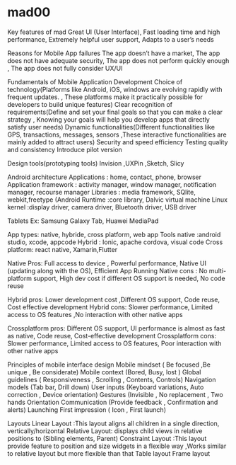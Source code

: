 # mad00
Key features of mad 
Great UI (User Interface), Fast loading time and high performance, Extremely helpful user support, Adapts to a user’s needs

Reasons for Mobile App failures
The app doesn’t have a market, The app does not have adequate security, The app does not perform quickly enough , The app does not fully consider UX/UI 

Fundamentals of Mobile Application Development
Choice of technology(Platforms like Android, iOS, windows are evolving rapidly with frequent updates. , These platforms make it practically possible for developers to build unique features)
 Clear recognition of requirements(Define and set your final goals so that you can make a clear strategy , Knowing your goals will help you develop apps that directly satisfy user needs) 
Dynamic functionalities(Different functionalities like GPS, transactions, messages, sensors ,These interactive functionalities are mainly added to attract users)
Security and speed efficiency
Testing quality and consistency
Introduce pilot version

Design tools(prototyping tools)
Invision ,UXPin ,Sketch, Slicy

Android architecture
Applications : home, contact, phone, browser
Application framework : activity manager, window manager, notification manager, recourse manager
Libraries :  media framework, SQlite, webkit,freetype  (Android Runtime :core library, Dalvic virtual machine
Linux kernel :display driver, camera driver, Bluetooth driver, USB driver

Tablets
Ex: Samsung Galaxy Tab, Huawei MediaPad

App types: native, hybride, cross platform, web app
Tools
 native :android studio, xcode, appcode
Hybrid : Ionic, apache cordova, visual code
Cross platform: react native, Xamarin,Flutter

Native Pros:  Full access to device , Powerful performance, Native UI (updating along with the OS), Efficient App Running
Native cons : No multi-platform support, High dev cost if different OS support is needed, No code reuse

Hybrid pros: Lower development cost ,Different OS support, Code reuse, Cost effective development
Hybrid cons: Slower performance, Limited access to OS features ,No interaction with other native apps

Crossplatform pros: Different OS support, UI performance is almost as fast as native, Code reuse, Cost-effective development
Crossplatform cons: Slower performance, Limited access to OS features, Poor interaction with other native apps

Principles of mobile interface design 
Mobile mindset ( Be focused ,Be unique , Be considerate) 
Mobile context (Bored, Busy, lost )
Global guidelines ( Responsiveness , Scrolling , Contents, Controls)
Navigation models (Tab bar, Drill down)
User inputs (Keyboard variations, Auto correction , Device orientation) 
Gestures (Invisible , No replacement , Two hands
Orientation
Communication (Provide feedback , Confirmation and alerts)
Launching 
First impression ( Icon , First launch)

Layouts
Linear Layout :This layout aligns all children in a single direction, vertically/horizontal
Relative Layout: displays child views in relative positions to (Sibling elements, Parent)
Constraint Layout :This layout provide feature to position and size widgets in a flexible way ,Works similar to relative layout but more flexible than that
Table layout
Frame layout
